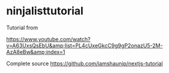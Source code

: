 # ninjalisttutorial
Tutorial from 

https://www.youtube.com/watch?v=A63UxsQsEbU&amp;list=PL4cUxeGkcC9g9gP2onazU5-2M-AzA8eBw&amp;index=1

Complete source https://github.com/iamshaunjp/nextjs-tutorial
